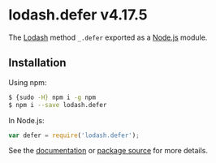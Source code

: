 # lodash.defer v4.17.5

The [Lodash](https://lodash.com/) method `_.defer` exported as a [Node.js](https://nodejs.org/) module.

## Installation

Using npm:
```bash
$ {sudo -H} npm i -g npm
$ npm i --save lodash.defer
```

In Node.js:
```js
var defer = require('lodash.defer');
```

See the [documentation](https://lodash.com/docs#defer) or [package source](https://github.com/lodash/lodash/blob/4.17.5-npm-packages/lodash.defer) for more details.
